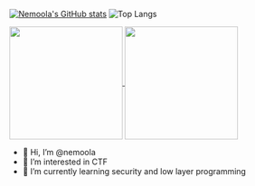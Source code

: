 [![Nemoola's GitHub stats](https://github-readme-stats.vercel.app/api?username=nemoola&show_icons=true&theme=transparent)](https://github.com/anuraghazra/github-readme-stats)
![Top Langs](https://github-readme-stats.vercel.app/api/top-langs/?username=nemoola&layout=compact&theme=transparent)

<a href="https://github.com/anuraghazra/github-readme-stats">
  <img height=200 align="center" src="https://github-readme-stats.vercel.app/api?username=nemoola&show_icons=true&theme=transparent" />
</a>
<a href="https://github.com/anuraghazra/convoychat">
  <img height=200 align="center" src="https://github-readme-stats.vercel.app/api/top-langs?username=nemoola&layout=compact&langs_count=10&theme=transparent" />
</a>


- 👋 Hi, I’m @nemoola
- 👀 I’m interested in CTF
- 🌱 I’m currently learning security and low layer programming
